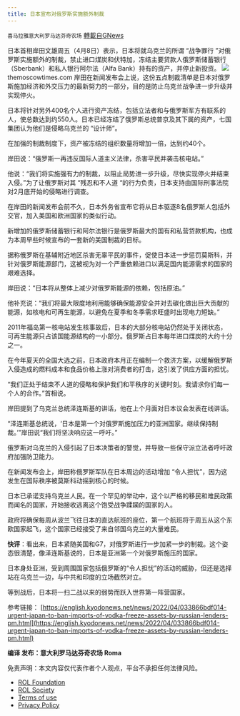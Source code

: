 ```yaml
---
title: 日本宣布对俄罗斯实施额外制裁
---
```

`喜马拉雅意大利罗马达芬奇农场` [轉載自GNews](https://gnews.org/zh-hans/2311801/)

日本首相岸田文雄周五（4月8日）表示，日本将就乌克兰的所谓 “战争罪行 ”对俄罗斯实施额外的制裁，禁止进口煤炭和伏特加，冻结主要贷款人俄罗斯储蓄银行（Sberbank）和私人银行阿尔法（Alfa Bank）持有的资产，并停止新投资。
![](https://assets.gnews.org/wp-content/uploads/2022/04/j.jpg)themoscowtimes.com
岸田在新闻发布会上说，这份五点制裁清单是日本对俄罗斯施加经济和外交压力的最新努力的一部分，目的是防止乌克兰战争进一步升级并实现停火。

日本将针对另外400名个人进行资产冻结，包括立法者和与俄罗斯军方有联系的人，使总数达到约550人。日本已经冻结了俄罗斯总统普京及其下属的资产，七国集团认为他们是侵略乌克兰的 “设计师”。

在加强的制裁制度下，资产被冻结的组织数量将增加一倍，达到约40个。

岸田说：“俄罗斯一再违反国际人道主义法律，杀害平民并袭击核电站。”

他说：“我们将实施强有力的制裁，以阻止局势进一步升级，尽快实现停火并结束入侵。”为了让俄罗斯对其 “残忍和不人道 “的行为负责，日本支持由国际刑事法院对2月底开始的侵略进行调查。

在岸田的新闻发布会前不久，日本外务省宣布它将从日本驱逐8名俄罗斯人包括外交官，加入美国和欧洲国家的类似行动。

新增加的俄罗斯储蓄银行和阿尔法银行是俄罗斯最大的国有和私营贷款机构，也成为本周早些时候宣布的一套新的美国制裁的目标。

据称俄罗斯在基辅附近地区杀害无辜平民的事件，促使日本进一步惩罚莫斯科，并针对俄罗斯能源部门，这被视为对一个严重依赖进口以满足国内能源需求的国家的艰难选择。

岸田说：“日本将从整体上减少对俄罗斯能源的依赖，包括原油。”

他补充说：“我们将最大限度地利用能够确保能源安全并对去碳化做出巨大贡献的能源，如核电和可再生能源，以避免在夏季和冬季需求旺盛时出现电力短缺。”

2011年福岛第一核电站发生核事故后，日本的大部分核电站仍然处于关闭状态，可再生能源只占该国能源结构的一小部分。俄罗斯占日本每年进口煤炭的大约十分之一。

在今年夏天的全国大选之前，日本政府本月正在编制一个救济方案，以缓解俄罗斯入侵造成的燃料成本和食品价格上涨对消费者的打击，这引发了供应方面的担忧。

“我们正处于结束不人道的侵略和保护我们和平秩序的关键时刻。我请求你们每一个人的合作。”首相说。

岸田提到了乌克兰总统泽连斯基的讲话，他在上个月面对日本议会发表在线讲话。

“泽连斯基总统说，‘日本是第一个对俄罗斯施加压力的亚洲国家。继续保持制裁。’”岸田说“我们将坚决响应这一呼吁。”

俄罗斯对乌克兰的入侵引起了日本决策者的警觉，并导致一些保守派立法者呼吁政府加强防卫能力。

在新闻发布会上，岸田称俄罗斯军队在日本周边的活动增加 “令人担忧”，因为这发生在国际秩序被莫斯科动摇到核心的时候。

日本已承诺支持乌克兰人民。在一个罕见的举动中，这个以严格的移民和难民政策而闻名的国家，开始接收逃离这个饱受战争蹂躏的国家的人。

政府将确保每周从波兰飞往日本的直达航班的座位，第一个航班将于周五从这个东欧国家起飞，这个国家已经接受了来自邻国乌克兰的大量难民。

**快评**：看出来，日本紧随美国和G7，对俄罗斯进行一步加紧一步的制裁。这个姿态很清楚，像泽连斯基说的，日本是亚洲第一个对俄罗斯施压的国家。

日本身处亚洲，受到周围国家包括俄罗斯的“令人担忧”的活动的威胁，但还是选择站在乌克兰一边，与中共和印度的立场截然对立。

等到战后，日本将一扫二战以来的弱势而跃入世界第一阵营国家。

参考链接：
[https://english.kyodonews.net/news/2022/04/033866bdf014-urgent-japan-to-ban-imports-of-vodka-freeze-assets-by-russian-lenders-pm.html](https://english.kyodonews.net/news/2022/04/033866bdf014-urgent-japan-to-ban-imports-of-vodka-freeze-assets-by-russian-lenders-pm.html)

**编译 发布：意大利罗马达芬奇农场 Roma**

 

免责声明：本文内容仅代表作者个人观点，平台不承担任何法律风险。

- [ROL Foundation](https://rolfoundation.org/)
- [ROL Society](https://rolsociety.org/)
- [Terms of use](https://gnews.org/terms-of-use-3/)
- [Privacy Policy](https://gnews.org/privacy-policy/)
